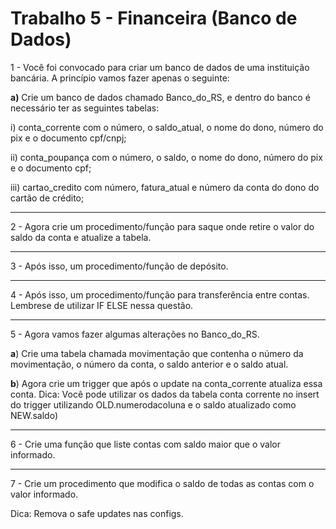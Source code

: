 # Trabalho 5 - Financeira (Banco de Dados)

  1 - Você foi convocado para criar um banco de dados de uma instituição bancária. A princípio vamos fazer apenas o seguinte:


**a)** Crie um banco de dados chamado Banco_do_RS, e dentro do banco é 
necessário ter as seguintes tabelas:

 i) conta_corrente com o número, o saldo_atual, o nome do dono, número do 
pix e o documento cpf/cnpj;

 ii) conta_poupança com o número, o saldo, o nome do dono, número do pix e 
o documento cpf;

 iii) cartao_credito com número, fatura_atual e número da conta do dono do 
cartão de crédito;

---

 2 - Agora crie um procedimento/função para saque onde retire o valor do saldo da conta e atualize a tabela.

---

 3 - Após isso, um procedimento/função de depósito.

 ---
 
 4 - Após isso, um procedimento/função para transferência entre contas. Lembrese de utilizar IF ELSE nessa questão.

---

 5 - Agora vamos fazer algumas alterações no Banco_do_RS.
 
 
 **a**) Crie uma tabela chamada movimentação que contenha
 o número da movimentação, o número da conta, o saldo
 anterior e o saldo atual.
 
 **b**) Agora crie um trigger que após o update na
 conta_corrente atualiza essa conta.
 Dica: Você pode utilizar os dados da tabela conta corrente no insert do trigger 
utilizando OLD.numerodacoluna e o saldo atualizado como NEW.saldo)

---

 6 - Crie uma função que liste contas com saldo maior que o valor informado.
 
 ---
 
 7 - Crie um procedimento que modifica o saldo de todas as contas com o valor informado.
 
 Dica: Remova o safe updates nas configs.
